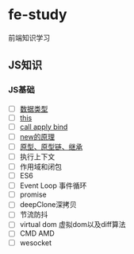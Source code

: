 # fe-study

前端知识学习

## JS知识

### JS基础

- [ ] [数据类型](basic/数据类型.md)
- [ ] [this](basic/this.md)
- [ ] [call apply bind](basic/call%20apply%20bind.md)
- [ ] [new的原理](basic/new.md)
- [ ] [原型、原型链、继承](basic/原型.md)
- [ ] 执行上下文
- [ ] 作用域和闭包
- [ ] ES6
- [ ] Event Loop 事件循环
- [ ] promise
- [ ] deepClone深拷贝
- [ ] 节流防抖
- [ ] virtual dom 虚拟dom以及diff算法
- [ ] CMD AMD
- [ ] wesocket
